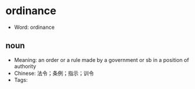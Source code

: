 # ordinance

- Word: ordinance

## noun

- Meaning: an order or a rule made by a government or sb in a position of authority
- Chinese: 法令；条例；指示；训令
- Tags: 

